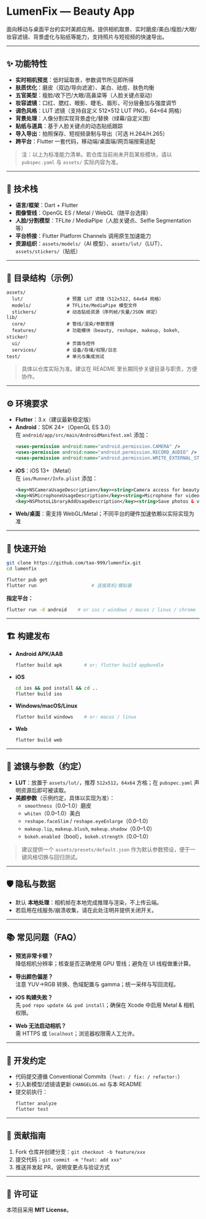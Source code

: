 # LumenFix — Beauty App

面向移动与桌面平台的实时美颜应用。提供相机取景、实时磨皮/美白/瘦脸/大眼/妆容滤镜、背景虚化与贴纸等能力，支持照片与短视频的快速导出。

---

## ✨ 功能特性

- **实时相机预览**：低时延取景，参数调节所见即所得
- **肤质优化**：磨皮（双边/导向滤波）、美白、祛痘、肤色均衡
- **五官美型**：瘦脸/收下巴/大眼/高鼻梁等（人脸关键点驱动）
- **妆容滤镜**：口红、腮红、眼影、睫毛、眉形，可分层叠加与强度调节
- **调色风格**：LUT 滤镜（支持自定义 512×512 LUT PNG，64×64 网格）
- **背景处理**：人像分割实现背景虚化/替换（绿幕/自定义图）
- **贴纸与道具**：基于人脸关键点的动态贴纸跟踪
- **导入导出**：拍照保存、短视频录制与导出（可选 H.264/H.265）
- **跨平台**：Flutter 一套代码，移动端/桌面端/网页端按需适配

> 注：以上为标准能力清单。若仓库当前尚未开启某些模块，请以 `pubspec.yaml` 与 `assets/` 实际内容为准。

---

## 🧰 技术栈

- **语言/框架**：Dart + Flutter
- **图像管线**：OpenGL ES / Metal / WebGL（随平台选择）
- **人脸/分割模型**：TFLite / MediaPipe（人脸关键点、Selfie Segmentation 等）
- **平台桥接**：Flutter Platform Channels 调用原生加速能力
- **资源组织**：`assets/models/`（AI 模型）、`assets/lut/`（LUT）、`assets/stickers/`（贴纸）

---

## 📁 目录结构（示例）

```
assets/
  lut/                # 预置 LUT 滤镜（512x512, 64x64 网格）
  models/             # TFLite/MediaPipe 模型文件
  stickers/           # 动态贴纸资源（序列帧/矢量/JSON 绑定）
lib/
  core/               # 管线/渲染/参数管理
  features/           # 功能模块（beauty, reshape, makeup, bokeh, sticker）
  ui/                 # 页⾯与控件
  services/           # 设备/存储/权限/日志
test/                 # 单元与集成测试
```

> 具体以仓库实际为准。建议在 README 里长期同步关键目录与职责，方便协作。

---

## ⚙️ 环境要求

- **Flutter**：3.x（建议最新稳定版）
- **Android**：SDK 24+（OpenGL ES 3.0）  
  在 `android/app/src/main/AndroidManifest.xml` 添加：
  ```xml
  <uses-permission android:name="android.permission.CAMERA" />
  <uses-permission android:name="android.permission.RECORD_AUDIO" />
  <uses-permission android:name="android.permission.WRITE_EXTERNAL_STORAGE" android:maxSdkVersion="28"/>
  ```
- **iOS**：iOS 13+（Metal）  
  在 `ios/Runner/Info.plist` 添加：
  ```xml
  <key>NSCameraUsageDescription</key><string>Camera access for beauty preview</string>
  <key>NSMicrophoneUsageDescription</key><string>Microphone for video recording</string>
  <key>NSPhotoLibraryAddUsageDescription</key><string>Save photos & videos</string>
  ```
- **Web/桌面**：需支持 WebGL/Metal；不同平台的硬件加速依赖以实际实现为准

---

## 🚀 快速开始

```bash
git clone https://github.com/tao-999/lumenfix.git
cd lumenfix

flutter pub get
flutter run                    # 连接真机/模拟器
```

**指定平台：**
```bash
flutter run -d android    # or ios / windows / macos / linux / chrome
```

---

## 🏗️ 构建发布

- **Android APK/AAB**
  ```bash
  flutter build apk        # or: flutter build appbundle
  ```
- **iOS**
  ```bash
  cd ios && pod install && cd ..
  flutter build ios
  ```
- **Windows/macOS/Linux**
  ```bash
  flutter build windows    # or: macos / linux
  ```
- **Web**
  ```bash
  flutter build web
  ```

---

## 🎨 滤镜与参数（约定）

- **LUT**：放置于 `assets/lut/`，推荐 `512x512`，`64x64` 方格；在 `pubspec.yaml` 声明资源后即可被读取。  
- **美颜参数**（示例约定，具体以实现为准）：
  - `smoothness`（0.0–1.0）磨皮
  - `whiten`（0.0–1.0）美白
  - `reshape.faceSlim` / `reshape.eyeEnlarge`（0.0–1.0）
  - `makeup.lip`, `makeup.blush`, `makeup.shadow`（0.0–1.0）
  - `bokeh.enabled`（bool），`bokeh.strength`（0.0–1.0）

> 建议提供一个 `assets/presets/default.json` 作为默认参数预设，便于一键风格切换与回归测试。

---

## 🛡️ 隐私与数据

- 默认 **本地处理**：相机帧在本地完成推理与渲染，不上传云端。
- 若启用在线服务/崩溃收集，请在此处注明并提供关闭开关。

---

## 📚 常见问题（FAQ）

- **预览非常卡顿？**  
  降低相机分辨率；核查是否正确使用 GPU 管线；避免在 UI 线程做重计算。

- **导出颜色偏差？**  
  注意 YUV→RGB 转换、色域配置与 gamma；统一采样与写回流程。

- **iOS 构建失败？**  
  先 `pod repo update && pod install`；确保在 Xcode 中启用 Metal & 相机权限。

- **Web 无法启动相机？**  
  需 HTTPS 或 `localhost`；浏览器权限需人工允许。

---

## 🧪 开发约定

- 代码提交遵循 Conventional Commits（`feat: / fix: / refactor:`）
- 引入新模型/滤镜请更新 `CHANGELOG.md` 与本 README
- 提交前执行：
  ```bash
  flutter analyze
  flutter test
  ```

---

## 🤝 贡献指南

1. Fork 仓库并创建分支：`git checkout -b feature/xxx`  
2. 提交代码：`git commit -m "feat: add xxx"`  
3. 推送并发起 PR，说明变更点与验证方式

---

## 📄 许可证

本项目采用 **MIT License**。
